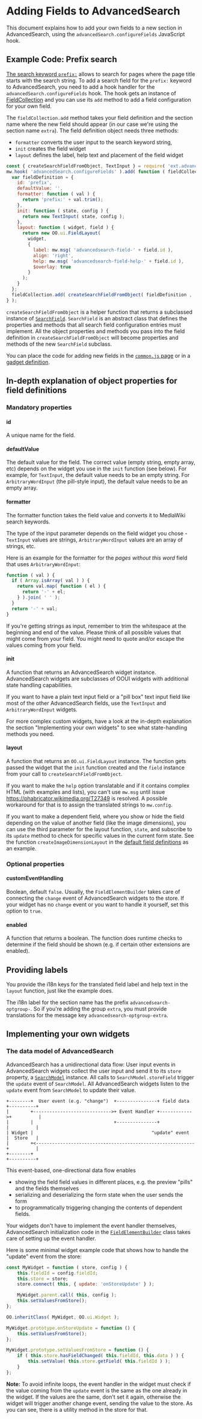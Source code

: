 # Adding Fields to AdvancedSearch

This document explains how to add your own fields to a new section in AdvancedSearch, using the `advancedSearch.configureFields` JavaScript hook.

## Example Code: Prefix search

[The search keyword `prefix:`](https://www.mediawiki.org/wiki/Help:CirrusSearch#Prefix_and_namespace) allows to search for pages where the page title starts with the search string. To add a search field for the `prefix:` keyword to AdvancedSearch, you need to add a hook handler for the `advancedSearch.configureFields` hook. The hook gets an instance of [FieldCollection](../modules/ext.advancedSearch.FieldCollection.js) and you can use its `add` method to add a field configuration for your own field.

The `fieldCollection.add` method takes your field definition and the section name where the new field should appear (in our case we're using the section name `extra`). The field definition object needs three methods:

* `formatter` converts the user input to the search keyword string,
* `init` creates the field widget
* `layout` defines the label, help text and placement of the field widget


```javascript
const { createSearchFieldFromObject, TextInput } = require( 'ext.advancedSearch.elements' );
mw.hook( 'advancedSearch.configureFields' ).add( function ( fieldCollection ) {
  var fieldDefinition = {
    id: 'prefix',
    defaultValue: '',
    formatter: function ( val ) {
      return 'prefix:' + val.trim();
    },
    init: function ( state, config ) {
      return new TextInput( state, config );
    },
    layout: function ( widget, field ) {
      return new OO.ui.FieldLayout(
        widget,
        {
          label: mw.msg( 'advancedsearch-field-' + field.id ),
          align: 'right',
          help: mw.msg( 'advancedsearch-field-help-' + field.id ),
          $overlay: true
        }
      );
    }
  };
  fieldCollection.add( createSearchFieldFromObject( fieldDefinition , 'extra' ) );
} );
```

`createSearchFieldFromObject` is a helper function that returns a subclassed instance of [`SearchField`](../modules/ext.advancedSearch.SearchField.js). `SearchField` is an abstract class that defines the properties and methods that all search field configuration entries must implement. All the object properties and methods you pass into the field definition in `createSearchFieldFromObject` will become properties and methods of the new `SearchField` subclass.

You can place the code for adding new fields in the [`common.js` page](https://www.mediawiki.org/wiki/Manual:Interface/JavaScript) or in a [gadget definition](https://www.mediawiki.org/wiki/Extension:Gadgets).

## In-depth explanation of object properties for field definitions

### Mandatory properties

#### id

A unique name for the field.

#### defaultValue

The default value for the field. The correct value (empty string, empty array, etc) depends on the widget you use in the `init` function (see below). For example, for `TextInput`, the default value needs to be an empty string. For `ArbitraryWordInput` (the pill-style input), the default value needs to be an empty array.

#### formatter
The formatter function takes the field value and converts it to MediaWiki search keywords.

The type of the input parameter depends on the field widget you chose - `TextInput` values are strings, `ArbitraryWordInput` values are an array of strings, etc.

Here is an example for the formatter for the *pages without this word* field that uses `ArbitraryWordInput`:

```javascript
function ( val ) {
  if ( Array.isArray( val ) ) {
    return val.map( function ( el ) {
      return '-' + el;
    } ).join( ' ' );
  }
  return '-' + val;
}
```

If you're getting strings as input, remember to trim the whitespace at the beginning and end of the value. Please think of all possible values that might come from your field. You might need to quote and/or escape the values coming from your field.

#### init

A function that returns an AdvancedSearch widget instance. AdvancedSearch widgets are subclasses of OOUI widgets with additional state handling capabilities.

If you want to have a plain text input field or a "pill box" text input field like most of the other AdvancedSearch fields, use the `TextInput` and `ArbitraryWordInput` widgets.

For more complex custom widgets, have a look at the in-depth explanation the section "Implementing your own widgets" to see what state-handling methods you need.

#### layout
A function that returns an `OO.ui.FieldLayout` instance. The function gets passed the widget that the `init` function created and the `field` instance from your call to `createSearchFieldFromObject`.

If you want to make the `help` option translatable and if it contains complex HTML (with examples and lists), you can't use `mw.msg` until issue https://phabricator.wikimedia.org/T27349 is resolved. A possible workaround for that is to assign the translated strings to `mw.config`.

If you want to make a dependent field, where you show or hide the field depending on the value of another field (like the image dimensions), you can use the third parameter for the layout function, `state`, and subscribe to its `update` method to check for specific values in the current form state. See the function `createImageDimensionLayout` in the [default field definitions](../modules/ext.advancedSearch.defaultFields.js) as an example.

### Optional properties

#### customEventHandling
Boolean, default `false`. Usually, the `FieldElementBuilder` takes care of connecting the `change` event of AdvancedSearch widgets to the store. If your widget has no `change` event or you want to handle it yourself, set this option to `true`.

#### enabled
A function that returns a boolean. The function does runtime checks to determine if the field should be shown (e.g. if certain other extensions are enabled).

## Providing labels

You provide the i18n keys for the translated field label and help text in the `layout` function, just like the example does.

The i18n label for the section name has the prefix `advancedsearch-optgroup-`. So if you're adding the group `extra`, you must provide translations for the message key `advancedsearch-optgroup-extra`.

## Implementing your own widgets

### The data model of AdvancedSearch
AdvancedSearch has a unidirectional data flow: User input events in AdvancedSearch widgets collect the user input and send it to its `store` property, a [`SearchModel`](../modules/dm/ext.advancedSearch.SearchModel.js) instance. All calls to `SearchModel.storeField` trigger the `update` event of `SearchModel`. All AdvancedSearch widgets listen to the `update` event from `SearchModel` to update their value.

```
+--------+  User event (e.g. "change")  +---------------+ field data  +----------+
|        +----------------------------->+ Event Handler +------------>+          |
|        |                              +---------------+             |          |
| Widget |                                            "update" event  |  Store   |
|        +<-----------------------------------------------------------+          |
+--------+                                                            +----------+

```  

This event-based, one-directional data flow enables

* showing the field field values in different places, e.g. the preview "pills" and the fields themselves
* serializing and deserializing the form state when the user sends the form
* to programmatically triggering changing the contents of dependent fields.

Your widgets don't have to implement the event handler themselves, AdvancedSearch initialization code in the [`FieldElementBuilder`](../modules/ext.advancedSearch.FieldElementBuilder.js) class takes care of setting up the event handler. 

Here is some minimal widget example code that shows how to handle the "update" event from the store:

```javascript
const MyWidget = function ( store, config ) {
	this.fieldId = config.fieldId;
	this.store = store;
	store.connect( this, { update: 'onStoreUpdate' } );

	MyWidget.parent.call( this, config );
	this.setValuesFromStore();
};

OO.inheritClass( MyWidget, OO.ui.Widget );

MyWidget.prototype.onStoreUpdate = function () {
	this.setValuesFromStore();
};

MyWidget.prototype.setValuesFromStore = function () {
	if ( this.store.hasFieldChanged( this.fieldId, this.data ) ) {
		this.setValue( this.store.getField( this.fieldId ) );
	}
};
```

**Note:** To avoid infinite loops, the event handler in the widget must check if the value coming from the `update` event is the same as the one already in the widget. If the values are the same, don't set it again, otherwise the widget will trigger another change event, sending the value to the store. As you can see, there is a utility method in the store for that.
 
